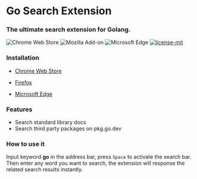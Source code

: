 # Go Search Extension

### The ultimate search extension for Golang.

![Chrome Web Store](https://img.shields.io/chrome-web-store/v/epanejkfcekejmmfbcpbcbigfpefbnlb.svg)
![Mozilla Add-on](https://img.shields.io/amo/v/go-search-extension?color=%2320123A)
![Microsoft Edge](https://img.shields.io/badge/microsoft--edge-0.1.0-1D4F8C)
[![license-mit](https://img.shields.io/badge/license-MIT-blue.svg)](https://github.com/huhu/go-search-extension/blob/master/LICENSE)

### Installation

- [Chrome Web Store](https://chrome.google.com/webstore/detail/golang-search/epanejkfcekejmmfbcpbcbigfpefbnlb)

- [Firefox](https://addons.mozilla.org/en-US/firefox/addon/go-search-extension/)

- [Microsoft Edge](https://microsoftedge.microsoft.com/addons/detail/ebibclchdmagkhopidkjckjkbhghfehh)


### Features

- Search standard library docs
- Search third party packages on pkg.go.dev

### How to use it
   
Input keyword **go** in the address bar, press `Space` to activate the search bar. Then enter any word 
you want to search, the extension will response the related search results instantly.

